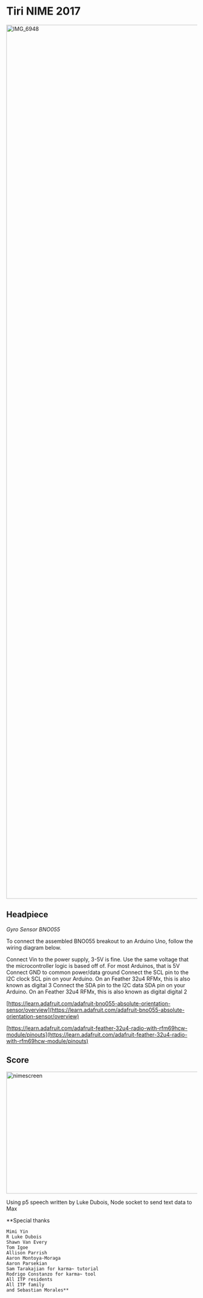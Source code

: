 
# Tiri NIME 2017

<a href="http://xxx.tiri.xxx/wp-content/uploads/2017/12/IMG_6948.jpg" rel="attachment wp-att-1112"><img src="http://xxx.tiri.xxx/wp-content/uploads/2017/12/IMG_6948.jpg" alt="IMG_6948" width="2302" height="2300" class="alignleft size-full wp-image-1112" /></a>

## Headpiece
*Gyro Sensor BNO055*

To connect the assembled BNO055 breakout to an Arduino Uno, follow the wiring diagram below.

  Connect Vin to the power supply, 3-5V is fine. Use the same voltage that the microcontroller logic is based off of. For most Arduinos, that is 5V Connect GND to common power/data ground Connect the SCL pin to the I2C clock SCL pin on your Arduino. On an Feather 32u4 RFMx, this is also known as digital 3 Connect the SDA pin to the I2C data SDA pin on your Arduino. On an Feather 32u4 RFMx, this is also known as digital digital 2

  [https://learn.adafruit.com/adafruit-bno055-absolute-orientation-sensor/overview](https://learn.adafruit.com/adafruit-bno055-absolute-orientation-sensor/overview)

  [https://learn.adafruit.com/adafruit-feather-32u4-radio-with-rfm69hcw-module/pinouts](https://learn.adafruit.com/adafruit-feather-32u4-radio-with-rfm69hcw-module/pinouts)

## Score

<a href="http://xxx.tiri.xxx/wp-content/uploads/2017/12/nimescreen.gif" rel="attachment wp-att-1119"><img src="http://xxx.tiri.xxx/wp-content/uploads/2017/12/nimescreen.gif" alt="nimescreen" width="640" height="321" class="alignleft size-full wp-image-1119" /></a>

  Using p5 speech written by Luke Dubois, Node socket to send text data to Max


  **Special thanks

    Mimi Yin
    R Luke Dubois
    Shawn Van Every
    Tom Igoe
    Allison Parrish
    Aaron Montoya-Moraga
    Aaron Parsekian
    Sam Tarakajian for karma~ tutorial
    Rodrigo Constanzo for karma~ tool
    All ITP residents
    All ITP family
    and Sebastian Morales**
